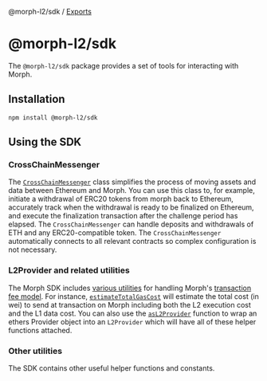 @morph-l2/sdk / [Exports](modules)

# @morph-l2/sdk

The `@morph-l2/sdk` package provides a set of tools for interacting with Morph.

## Installation

```
npm install @morph-l2/sdk
```

## Using the SDK

### CrossChainMessenger

The [`CrossChainMessenger`](https://github.com/morph-l2/sdk/tree/main/src/cross-chain-messenger.ts) class simplifies the process of moving assets and data between Ethereum and Morph.
You can use this class to, for example, initiate a withdrawal of ERC20 tokens from morph back to Ethereum, accurately track when the withdrawal is ready to be finalized on Ethereum, and execute the finalization transaction after the challenge period has elapsed.
The `CrossChainMessenger` can handle deposits and withdrawals of ETH and any ERC20-compatible token.
The `CrossChainMessenger` automatically connects to all relevant contracts so complex configuration is not necessary.

### L2Provider and related utilities 

The Morph SDK includes [various utilities](https://github.com/morph-l2/sdk/tree/main/src/l2-provider.ts) for handling Morph's [transaction fee model](../Build%20on%20Morph/4-txfee.md).
For instance, [`estimateTotalGasCost`](../SDK/modules#estimateTotalGasCost) will estimate the total cost (in wei) to send at transaction on Morph including both the L2 execution cost and the L1 data cost.
You can also use the [`asL2Provider`](../SDK/modules#asL2Provider) function to wrap an ethers Provider object into an `L2Provider` which will have all of these helper functions attached.

### Other utilities

The SDK contains other useful helper functions and constants.
